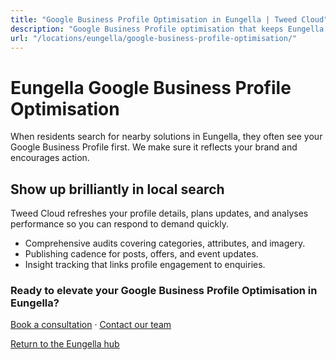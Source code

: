```yaml
---
title: "Google Business Profile Optimisation in Eungella | Tweed Cloud"
description: "Google Business Profile optimisation that keeps Eungella listings accurate and engaging."
url: "/locations/eungella/google-business-profile-optimisation/"
---
```


# Eungella Google Business Profile Optimisation

When residents search for nearby solutions in Eungella, they often see your Google Business Profile first. We make sure it reflects your brand and encourages action.

## Show up brilliantly in local search

Tweed Cloud refreshes your profile details, plans updates, and analyses performance so you can respond to demand quickly.

- Comprehensive audits covering categories, attributes, and imagery.
- Publishing cadence for posts, offers, and event updates.
- Insight tracking that links profile engagement to enquiries.

### Ready to elevate your Google Business Profile Optimisation in Eungella?

[Book a consultation](/consultation/) · [Contact our team](/contact/)

[Return to the Eungella hub](/locations/eungella/)

